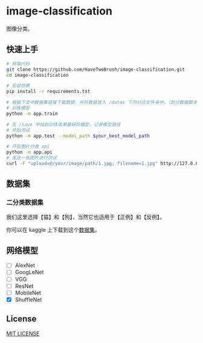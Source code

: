# image-classification

图像分类。

## 快速上手

```bash
# 获取代码
git clone https://github.com/HaveTwoBrush/image-classification.git
cd image-classification

# 安装依赖
pip install -r requirements.txt

# 根据下文中数据集链接下载数据，并将数据放入 /datas 下的对应文件夹中。（划分数据脚本后续上传）
# 训练模型
python -m app.train

# 在 /save 中找到训练效果最好的模型，记录模型路径
# 开始测试
python -m app.test --model_path $your_best_model_path

# 开启图片分类 api
python -m app.api
# 发送一张图片进行测试
curl -F "upload=@/your/image/path/1.jpg; filename=1.jpg" http://127.0.0.1:8008/image_classification
```

## 数据集

### 二分类数据集

我们这里选择【猫】和【狗】，当然它也适用于【正例】和【反例】。

你可以在 kaggle 上下载到这个[数据集](https://www.kaggle.com/c/dogs-vs-cats/)。

## 网络模型

-[ ] AlexNet
-[ ] GoogLeNet
-[ ] VGG
-[ ] ResNet
-[ ] MobileNet
-[X] ShuffleNet

## License

[MIT LICENSE](./LICENSE)